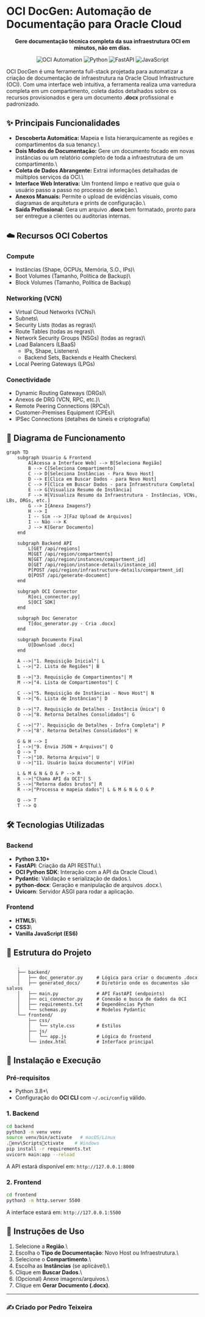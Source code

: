 # OCI DocGen: Automação de Documentação para Oracle Cloud

<p align="center">
  <strong>Gere documentação técnica completa da sua infraestrutura OCI em minutos, não em dias.</strong>
</p>

<p align="center">
  <img src="https://img.shields.io/badge/Oracle%20Cloud-Automation-red?style=for-the-badge&logo=oracle" alt="OCI Automation">
  <img src="https://img.shields.io/badge/Python-3.10%2B-blue?style=for-the-badge&logo=python" alt="Python">
  <img src="https://img.shields.io/badge/FastAPI-Web%20Backend-green?style=for-the-badge&logo=fastapi" alt="FastAPI">
  <img src="https://img.shields.io/badge/JavaScript-ES6-yellow?style=for-the-badge&logo=javascript" alt="JavaScript">
</p>

OCI DocGen é uma ferramenta full-stack projetada para automatizar a
criação de documentação de infraestrutura na Oracle Cloud Infrastructure
(OCI). Com uma interface web intuitiva, a ferramenta realiza uma
varredura completa em um compartimento, coleta dados detalhados sobre os
recursos provisionados e gera um documento **.docx** profissional e
padronizado.

## ✨ Principais Funcionalidades

-   **Descoberta Automática:** Mapeia e lista hierarquicamente as
    regiões e compartimentos da sua tenancy.\
-   **Dois Modos de Documentação:** Gere um documento focado em novas
    instâncias ou um relatório completo de toda a infraestrutura de um
    compartimento.\
-   **Coleta de Dados Abrangente:** Extrai informações detalhadas de
    múltiplos serviços da OCI.\
-   **Interface Web Interativa:** Um frontend limpo e reativo que guia o
    usuário passo a passo no processo de seleção.\
-   **Anexos Manuais:** Permite o upload de evidências visuais, como
    diagramas de arquitetura e prints de configuração.\
-   **Saída Profissional:** Gera um arquivo **.docx** bem formatado,
    pronto para ser entregue a clientes ou auditorias internas.

## ☁️ Recursos OCI Cobertos

### Compute

-   Instâncias (Shape, OCPUs, Memória, S.O., IPs)\
-   Boot Volumes (Tamanho, Política de Backup)\
-   Block Volumes (Tamanho, Política de Backup)

### Networking (VCN)

-   Virtual Cloud Networks (VCNs)\
-   Subnets\
-   Security Lists (todas as regras)\
-   Route Tables (todas as regras)\
-   Network Security Groups (NSGs) (todas as regras)\
-   Load Balancers (LBaaS)
    -   IPs, Shape, Listeners\
    -   Backend Sets, Backends e Health Checkers\
-   Local Peering Gateways (LPGs)

### Conectividade

-   Dynamic Routing Gateways (DRGs)\
-   Anexos de DRG (VCN, RPC, etc.)\
-   Remote Peering Connections (RPCs)\
-   Customer-Premises Equipment (CPEs)\
-   IPSec Connections (detalhes de túneis e criptografia)

## 🔄 Diagrama de Funcionamento

``` mermaid
graph TD
    subgraph Usuario & Frontend
        A[Acessa a Interface Web] --> B[Seleciona Região]
        B --> C[Seleciona Compartimento]
        C --> D[Seleciona Instâncias - Para Novo Host]
        D --> E[Clica em Buscar Dados - para Novo Host]
        C --> F[Clica em Buscar Dados - para Infraestrutura Completa]
        E --> G[Visualiza Resumo de Instância]
        F --> H[Visualiza Resumo da Infraestrutura - Instâncias, VCNs, LBs, DRGs, etc.]
        G --> I{Anexa Imagens?}
        H --> I
        I -- Sim --> J[Faz Upload de Arquivos]
        I -- Não --> K
        J --> K[Gerar Documento]
    end

    subgraph Backend API
        L[GET /api/regions]
        M[GET /api/region/compartments]
        N[GET /api/region/instances/compartment_id]
        O[GET /api/region/instance-details/instance_id]
        P[POST /api/region/infrastructure-details/compartment_id]
        Q[POST /api/generate-document]
    end

    subgraph OCI Connector
        R[oci_connector.py]
        S[OCI SDK]
    end
    
    subgraph Doc Generator
        T[doc_generator.py - Cria .docx]
    end

    subgraph Documento Final
        U[Download .docx]
    end

    A -->|"1. Requisição Inicial"| L
    L -->|"2. Lista de Regiões"| B

    B -->|"3. Requisição de Compartimentos"| M
    M -->|"4. Lista de Compartimentos"| C

    C -->|"5. Requisição de Instâncias - Novo Host"| N
    N -->|"6. Lista de Instâncias"| D

    D -->|"7. Requisição de Detalhes - Instância Única"| O
    O -->|"8. Retorna Detalhes Consolidados"| G

    C -->|"7'. Requisição de Detalhes - Infra Completa"| P
    P -->|"8'. Retorna Detalhes Consolidados"| H

    G & H --> I
    I -->|"9. Envia JSON + Arquivos"| Q
    Q --> T
    T -->|"10. Retorna Arquivo"| U
    U -->|"11. Usuário baixa documento"| V(Fim)

    L & M & N & O & P --> R
    R -->|"Chama API da OCI"| S
    S -->|"Retorna dados brutos"| R
    R -->|"Processa e mapeia dados"| L & M & N & O & P

    Q --> T
    T --> Q
```

## 🛠️ Tecnologias Utilizadas

### Backend

-   **Python 3.10+**
-   **FastAPI**: Criação da API RESTful.\
-   **OCI Python SDK**: Interação com a API da Oracle Cloud.\
-   **Pydantic**: Validação e serialização de dados.\
-   **python-docx**: Geração e manipulação de arquivos .docx.\
-   **Uvicorn**: Servidor ASGI para rodar a aplicação.

### Frontend

-   **HTML5**\
-   **CSS3**\
-   **Vanilla JavaScript (ES6)**

## 📂 Estrutura do Projeto
```
    .
    ├── backend/
    │   ├── doc_generator.py     # Lógica para criar o documento .docx
    │   ├── generated_docs/      # Diretório onde os documentos são salvos
    │   ├── main.py              # API FastAPI (endpoints)
    │   ├── oci_connector.py     # Conexão e busca de dados da OCI
    │   ├── requirements.txt     # Dependências Python
    │   └── schemas.py           # Modelos Pydantic
    └── frontend/
        ├── css/
        │   └── style.css        # Estilos
        ├── js/
        │   └── app.js           # Lógica do frontend
        └── index.html           # Interface principal
```

## 🚀 Instalação e Execução

### Pré-requisitos

-   Python 3.8+\
-   Configuração do **OCI CLI** com `~/.oci/config` válido.

### 1. Backend

``` bash
cd backend
python3 -m venv venv
source venv/bin/activate   # macOS/Linux
.env\Scriptsctivate    # Windows
pip install -r requirements.txt
uvicorn main:app --reload
```

A API estará disponível em: `http://127.0.0.1:8000`

### 2. Frontend

``` bash
cd frontend
python3 -m http.server 5500
```

A interface estará em: `http://127.0.0.1:5500`

## 📖 Instruções de Uso

1.  Selecione a **Região**.\
2.  Escolha o **Tipo de Documentação**: Novo Host ou Infraestrutura.\
3.  Selecione o **Compartimento**.\
4.  Escolha as **Instâncias** (se aplicável).\
5.  Clique em **Buscar Dados**.\
6.  (Opcional) Anexe imagens/arquivos.\
7.  Clique em **Gerar Documento (.docx)**.

------------------------------------------------------------------------

### ✍️ Criado por Pedro Teixeira

